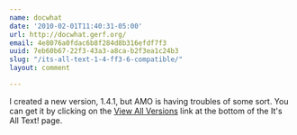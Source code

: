 ```yaml
---
name: docwhat
date: '2010-02-01T11:40:31-05:00'
url: http://docwhat.gerf.org/
email: 4e8076a0fdac6b8f284d8b316efdf7f3
uuid: 7eb60b67-22f3-43a3-a8ca-b2f3ea1c24b3
slug: "/its-all-text-1-4-ff3-6-compatible/"
layout: comment

---
```


I created a new version, 1.4.1, but AMO is having troubles of some sort.  You can get it by clicking on the <a href="https://addons.mozilla.org/en-US/firefox/addons/versions/4125" rel="nofollow">View All Versions</a> link at the bottom of the It's All Text! page.

